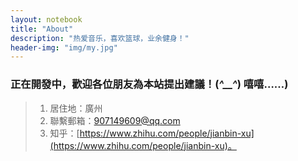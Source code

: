 ```yaml
---
layout: notebook
title: "About"
description: "热爱音乐，喜欢篮球，业余健身！"
header-img: "img/my.jpg"
---
```


### 正在開發中，歡迎各位朋友為本站提出建議！(*^__^*) 嘻嘻……)
> 1. 居住地：廣州					
> 2. 聯繫郵箱：907149609@qq.com					
> 3. 知乎：[https://www.zhihu.com/people/jianbin-xu](https://www.zhihu.com/people/jianbin-xu)。
	